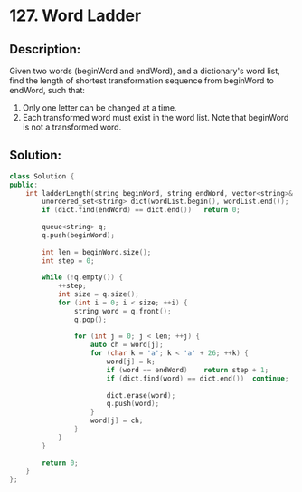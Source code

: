 # 127. Word Ladder

## Description:

Given two words (beginWord and endWord), and a dictionary's word list, find the length of shortest transformation sequence from beginWord to endWord, such that:

1. Only one letter can be changed at a time.
2. Each transformed word must exist in the word list. Note that beginWord is not a transformed word.

## Solution:

```c++
class Solution {
public:
    int ladderLength(string beginWord, string endWord, vector<string>& wordList) {
        unordered_set<string> dict(wordList.begin(), wordList.end());
        if (dict.find(endWord) == dict.end())   return 0;
        
        queue<string> q;
        q.push(beginWord);
        
        int len = beginWord.size();
        int step = 0;
        
        while (!q.empty()) {
            ++step;
            int size = q.size();
            for (int i = 0; i < size; ++i) {
                string word = q.front();
                q.pop();
                
                for (int j = 0; j < len; ++j) {
                    auto ch = word[j];
                    for (char k = 'a'; k < 'a' + 26; ++k) {
                        word[j] = k;
                        if (word == endWord)    return step + 1;
                        if (dict.find(word) == dict.end())  continue;
                        
                        dict.erase(word);
                        q.push(word);
                    }
                    word[j] = ch;
                }
            }
        }
        
        return 0;
    }
};
```

<!-- remark：

-  -->
